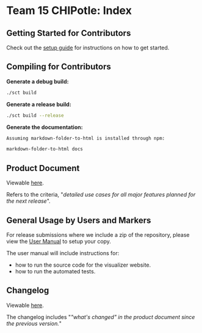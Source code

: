 # Team 15 CHIPotle: Index

## Getting Started for Contributors

Check out the [setup guide](developer/Setup.md) for instructions on how to get started.

## Compiling for Contributors

**Generate a debug build:**

```bash
./sct build
```

**Generate a release build:**

```bash
./sct build --release
```

**Generate the documentation:**

```bash
Assuming markdown-folder-to-html is installed through npm:

markdown-folder-to-html docs
```

## Product Document

Viewable [here](project/Product-Document.md).

Refers to the criteria, "*detailed use cases for all major features planned for the next release*".

## General Usage by Users and Markers

For release submissions where we include a zip of the repository, please view the [User Manual](project/User-Manual.md) to setup your copy.

The user manual will include instructions for:

- how to run the source code for the visualizer website.
- how to run the automated tests.

## Changelog

Viewable [here](project/CHANGELOG.md).

The changelog includes "*"what's changed" in the product document since the previous version.*"